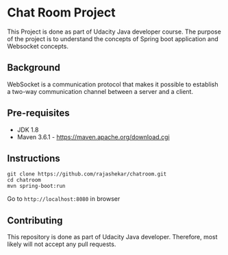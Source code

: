 # Chat Room Project
This Project is done as part of Udacity Java developer course. The purpose of the project is to understand the concepts of Spring boot application and Websocket concepts. 

## Background
WebSocket is a communication protocol that makes it possible to establish a two-way communication channel between a
server and a client.

## Pre-requisites
- JDK 1.8
- Maven 3.6.1 - https://maven.apache.org/download.cgi

## Instructions
```
git clone https://github.com/rajashekar/chatroom.git
cd chatroom
mvn spring-boot:run
```
Go to `http://localhost:8080` in browser

## Contributing
This repository is done as part of Udacity Java developer. Therefore, most likely will not accept any pull requests. 

